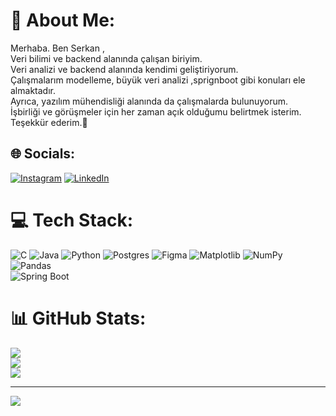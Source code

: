 # 💫 About Me:
Merhaba. Ben Serkan , <br>Veri bilimi ve backend alanında çalışan biriyim.<br>Veri analizi ve backend alanında kendimi geliştiriyorum.<br>Çalışmalarım  modelleme, büyük veri analizi ,sprignboot gibi konuları ele almaktadır.<br>Ayrıca, yazılım mühendisliği alanında da çalışmalarda bulunuyorum.<br>İşbirliği ve görüşmeler için her zaman açık olduğumu belirtmek isterim.<br>Teşekkür ederim.🚀


## 🌐 Socials:
[![Instagram](https://img.shields.io/badge/Instagram-%23E4405F.svg?logo=Instagram&logoColor=white)](https://instagram.com/serkancaneyvaz) [![LinkedIn](https://img.shields.io/badge/LinkedIn-%230077B5.svg?logo=linkedin&logoColor=white)](https://linkedin.com/in/serkan-can-eyvaz-610987254) 

# 💻 Tech Stack:
![C](https://img.shields.io/badge/c-%2300599C.svg?style=for-the-badge&logo=c&logoColor=white) ![Java](https://img.shields.io/badge/java-%23ED8B00.svg?style=for-the-badge&logo=openjdk&logoColor=white) ![Python](https://img.shields.io/badge/python-3670A0?style=for-the-badge&logo=python&logoColor=ffdd54) ![Postgres](https://img.shields.io/badge/postgres-%23316192.svg?style=for-the-badge&logo=postgresql&logoColor=white) ![Figma](https://img.shields.io/badge/figma-%23F24E1E.svg?style=for-the-badge&logo=figma&logoColor=white) ![Matplotlib](https://img.shields.io/badge/Matplotlib-%23ffffff.svg?style=for-the-badge&logo=Matplotlib&logoColor=black) ![NumPy](https://img.shields.io/badge/numpy-%23013243.svg?style=for-the-badge&logo=numpy&logoColor=white) ![Pandas](https://img.shields.io/badge/pandas-%23150458.svg?style=for-the-badge&logo=pandas&logoColor=white)  
![Spring Boot](https://img.shields.io/badge/Spring_Boot-Backend-%23ff0000.svg?style=for-the-badge&logo=spring-boot)


# 📊 GitHub Stats:
![](https://github-readme-stats.vercel.app/api?username=serkan-can-eyvaz&theme=radical&hide_border=false&include_all_commits=false&count_private=false)<br/>
![](https://github-readme-streak-stats.herokuapp.com/?user=serkan-can-eyvaz&theme=radical&hide_border=false)<br/>
![](https://github-readme-stats.vercel.app/api/top-langs/?username=serkan-can-eyvaz&theme=radical&hide_border=false&include_all_commits=false&count_private=false&layout=compact)

---
[![](https://visitcount.itsvg.in/api?id=serkan-can-eyvaz&icon=0&color=0)](https://visitcount.itsvg.in)

<!-- Proudly created with GPRM ( https://gprm.itsvg.in ) -->
